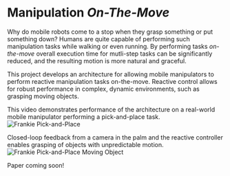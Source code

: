 # Manipulation *On-The-Move*
Why do mobile robots come to a stop when they grasp something or put something down? Humans are quite capable of performing such manipulation tasks while walking or even running. By performing tasks *on-the-move* overall execution time for mutli-step tasks can be significantly reduced, and the resulting motion is more natural and graceful.

This project develops an architecture for allowing mobile manipulators to perform reactive manipulation tasks on-the-move. Reactive control allows for robust performance in complex, dynamic environments, such as grasping moving objects.

This video demonstrates performance of the architecture on a real-world mobile manipulator performing a pick-and-place task. 
![Frankie Pick-and-Place](gifs/FrankiePickPlace.gif)

Closed-loop feedback from a camera in the palm and the reactive controller enables grasping of objects with unpredictable motion. 
![Frankie Pick-and-Place Moving Object](gifs/FrankiePickPlaceDynamic.gif)

Paper coming soon!